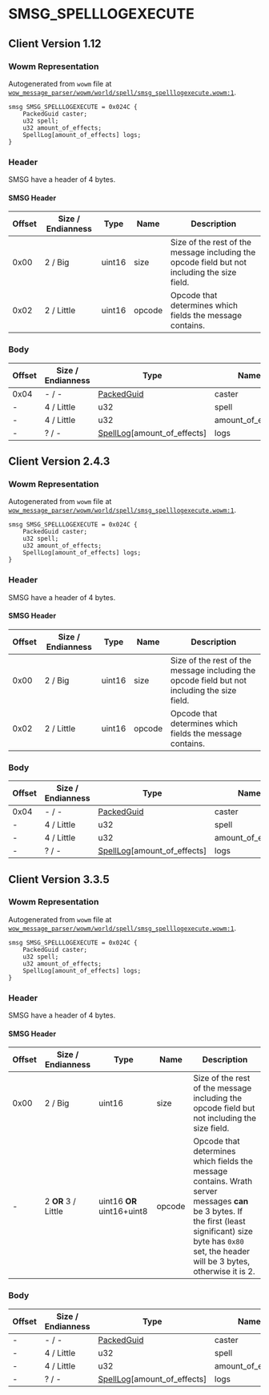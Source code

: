 # SMSG_SPELLLOGEXECUTE

## Client Version 1.12

### Wowm Representation

Autogenerated from `wowm` file at [`wow_message_parser/wowm/world/spell/smsg_spelllogexecute.wowm:1`](https://github.com/gtker/wow_messages/tree/main/wow_message_parser/wowm/world/spell/smsg_spelllogexecute.wowm#L1).
```rust,ignore
smsg SMSG_SPELLLOGEXECUTE = 0x024C {
    PackedGuid caster;
    u32 spell;
    u32 amount_of_effects;
    SpellLog[amount_of_effects] logs;
}
```
### Header

SMSG have a header of 4 bytes.

#### SMSG Header

| Offset | Size / Endianness | Type   | Name   | Description |
| ------ | ----------------- | ------ | ------ | ----------- |
| 0x00   | 2 / Big           | uint16 | size   | Size of the rest of the message including the opcode field but not including the size field.|
| 0x02   | 2 / Little        | uint16 | opcode | Opcode that determines which fields the message contains.|

### Body

| Offset | Size / Endianness | Type | Name | Description | Comment |
| ------ | ----------------- | ---- | ---- | ----------- | ------- |
| 0x04 | - / - | [PackedGuid](../spec/packed-guid.md) | caster |  |  |
| - | 4 / Little | u32 | spell |  |  |
| - | 4 / Little | u32 | amount_of_effects |  |  |
| - | ? / - | [SpellLog](spelllog.md)[amount_of_effects] | logs |  |  |

## Client Version 2.4.3

### Wowm Representation

Autogenerated from `wowm` file at [`wow_message_parser/wowm/world/spell/smsg_spelllogexecute.wowm:1`](https://github.com/gtker/wow_messages/tree/main/wow_message_parser/wowm/world/spell/smsg_spelllogexecute.wowm#L1).
```rust,ignore
smsg SMSG_SPELLLOGEXECUTE = 0x024C {
    PackedGuid caster;
    u32 spell;
    u32 amount_of_effects;
    SpellLog[amount_of_effects] logs;
}
```
### Header

SMSG have a header of 4 bytes.

#### SMSG Header

| Offset | Size / Endianness | Type   | Name   | Description |
| ------ | ----------------- | ------ | ------ | ----------- |
| 0x00   | 2 / Big           | uint16 | size   | Size of the rest of the message including the opcode field but not including the size field.|
| 0x02   | 2 / Little        | uint16 | opcode | Opcode that determines which fields the message contains.|

### Body

| Offset | Size / Endianness | Type | Name | Description | Comment |
| ------ | ----------------- | ---- | ---- | ----------- | ------- |
| 0x04 | - / - | [PackedGuid](../spec/packed-guid.md) | caster |  |  |
| - | 4 / Little | u32 | spell |  |  |
| - | 4 / Little | u32 | amount_of_effects |  |  |
| - | ? / - | [SpellLog](spelllog.md)[amount_of_effects] | logs |  |  |

## Client Version 3.3.5

### Wowm Representation

Autogenerated from `wowm` file at [`wow_message_parser/wowm/world/spell/smsg_spelllogexecute.wowm:1`](https://github.com/gtker/wow_messages/tree/main/wow_message_parser/wowm/world/spell/smsg_spelllogexecute.wowm#L1).
```rust,ignore
smsg SMSG_SPELLLOGEXECUTE = 0x024C {
    PackedGuid caster;
    u32 spell;
    u32 amount_of_effects;
    SpellLog[amount_of_effects] logs;
}
```
### Header

SMSG have a header of 4 bytes.

#### SMSG Header

| Offset | Size / Endianness | Type   | Name   | Description |
| ------ | ----------------- | ------ | ------ | ----------- |
| 0x00   | 2 / Big           | uint16 | size   | Size of the rest of the message including the opcode field but not including the size field.|
| -      | 2 **OR** 3 / Little| uint16 **OR** uint16+uint8 | opcode | Opcode that determines which fields the message contains. Wrath server messages **can** be 3 bytes. If the first (least significant) size byte has `0x80` set, the header will be 3 bytes, otherwise it is 2. |

### Body

| Offset | Size / Endianness | Type | Name | Description | Comment |
| ------ | ----------------- | ---- | ---- | ----------- | ------- |
| - | - / - | [PackedGuid](../spec/packed-guid.md) | caster |  |  |
| - | 4 / Little | u32 | spell |  |  |
| - | 4 / Little | u32 | amount_of_effects |  |  |
| - | ? / - | [SpellLog](spelllog.md)[amount_of_effects] | logs |  |  |

